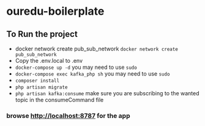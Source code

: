 # ouredu-boilerplate


## To Run the project

- docker network create pub_sub_network `docker network create pub_sub_network`
- Copy the .env.local to .env
- `docker-compose up -d` you may need to use `sudo`
- `docker-compose exec kafka_php sh` you may need to use `sudo`
- `composer install`
- `php artisan migrate`
- `php artisan kafka:consume` make sure you are subscribing to the wanted topic in the consumeCommand file

### browse [http://localhost:8787](http://localhost:8787) for the app